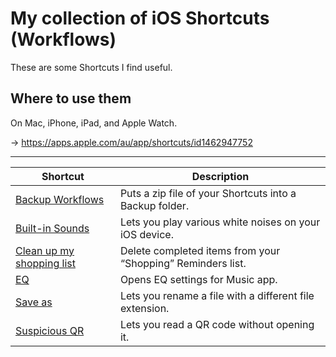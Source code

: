# My collection of iOS Shortcuts (Workflows)
These are some Shortcuts I find useful.

## Where to use them
On Mac, iPhone, iPad, and Apple Watch.

→ https://apps.apple.com/au/app/shortcuts/id1462947752

---

| Shortcut                    | Description                                                 |
|-----------------------------|-------------------------------------------------------------|
| [Backup Workflows]          | Puts a zip file of your Shortcuts into a Backup folder.     |
| [Built-in Sounds]           | Lets you play various white noises on your iOS device.      |
| [Clean up my shopping list] | Delete completed items from your “Shopping” Reminders list. |
| [EQ]                        | Opens EQ settings for Music app.                            |
| [Save as]                   | Lets you rename a file with a different file extension.     |
| [Suspicious QR]             | Lets you read a QR code without opening it.                 |

[Backup Workflows]: shortcuts/Backup%20Workflows.shortcut
[Built-in Sounds]: shortcuts/Built-in%20Sounds.shortcut
[Clean up my shopping list]: shortcuts/Clean%20up%20my%20shopping%20list.shortcut
[EQ]: shortcuts/EQ.shortcut
[Save as]: shortcuts/Save%20as.shortcut
[Suspicious QR]: shortcuts/Suspicious%20QR.shortcut
